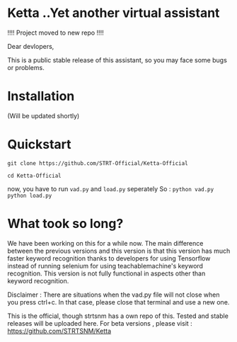 # Ketta ..Yet another virtual assistant


!!!! Project moved to new repo !!!!


Dear devlopers, 
              <p>This is a public stable release of this assistant, so you may face some bugs or problems.</p>
              
# Installation
(Will be updated shortly)

# Quickstart

`git clone https://github.com/STRT-Official/Ketta-Official`

`cd Ketta-Official`

now, you have to run `vad.py` and `load.py` seperately
So :
`python vad.py`
`python load.py`

# What took so long?

We have been working on this for a while now. The main difference between the previous versions and this version is that this version has much faster keyword recognition thanks to developers for using Tensorflow instead of running selenium for using teachablemachine's keyword recognition.
This version is not fully functional in aspects other than keyword recognition.

Disclaimer : There are situations when the vad.py file will not close when you press ctrl+c. In that case, please close that terminal 
and use a new one.

This is the official, though strtsnm has a own repo of this. Tested and stable releases will be uploaded here. For beta versions , please visit : https://github.com/STRTSNM/Ketta
